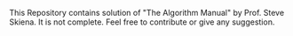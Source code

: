 This Repository contains solution of "The Algorithm Manual" by Prof. Steve Skiena.
It is not complete.
Feel free to contribute or give any suggestion.